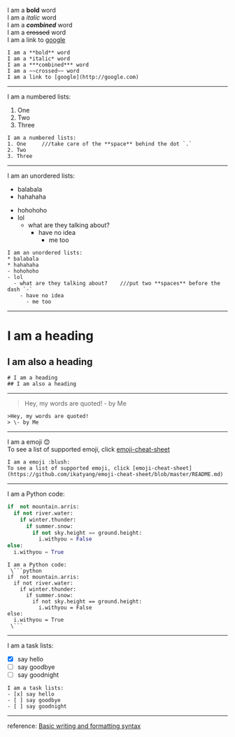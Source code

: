 I am a **bold** word   
I am a *italic* word  
I am a ***combined*** word  
I am a ~~crossed~~ word  
I am a link to [google](http://google.com)  
```
I am a **bold** word   
I am a *italic* word  
I am a ***combined*** word  
I am a ~~crossed~~ word  
I am a link to [google](http://google.com) 
```
------------
I am a numbered lists:
1. One     
2. Two  
3. Three  
```
I am a numbered lists:
1. One     ///take care of the **space** behind the dot `.`  
2. Two  
3. Three   
```
---------------
I am an unordered lists:
* balabala
* hahahaha
- hohohoho
- lol
  - what are they talking about?         
    - have no idea
      - me too
```
I am an unordered lists:
* balabala
* hahahaha
- hohohoho
- lol
  - what are they talking about?    ///put two **spaces** before the dash `-`        
    - have no idea
      - me too
```
-------------
# I am a heading  
## I am also a heading
```
# I am a heading  
## I am also a heading
```
------------
>Hey, my words are quoted!
> \- by Me  
```
>Hey, my words are quoted!
> \- by Me  
```
-------------

I am a emoji :blush:  
To see a list of supported emoji, click [emoji-cheat-sheet](https://github.com/ikatyang/emoji-cheat-sheet/blob/master/README.md) 
```
I am a emoji :blush:  
To see a list of supported emoji, click [emoji-cheat-sheet](https://github.com/ikatyang/emoji-cheat-sheet/blob/master/README.md) 
```
---------------

I am a Python code:
```python
if  not mountain.arris:
  if not river.water:
    if winter.thunder:
      if summer.snow:
        if not sky.height == ground.height:
          i.withyou = False
else:
  i.withyou = True
```
```
I am a Python code:
 \```python
if  not mountain.arris:
  if not river.water:
    if winter.thunder:
      if summer.snow:
        if not sky.height == ground.height:
          i.withyou = False
else:
  i.withyou = True
 \```
```

---------------
I am a task lists:
- [x] say hello
- [ ] say goodbye
- [ ] say goodnight
```
I am a task lists:
- [x] say hello
- [ ] say goodbye
- [ ] say goodnight
```

--------------------

reference: [Basic writing and formatting syntax](https://help.github.com/en/articles/basic-writing-and-formatting-syntax)
